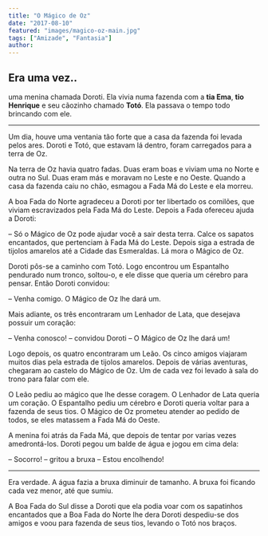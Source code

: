 ```yaml
---
title: "O Mágico de Oz"
date: "2017-08-10"
featured: "images/magico-oz-main.jpg"
tags: ["Amizade", "Fantasia"]
author:
---
```


## Era uma vez..

uma menina chamada Doroti. Ela vivia numa fazenda com a **tia Ema**, **tio Henrique** e seu cãozinho chamado **Totó**. Ela passava o tempo todo brincando com ele.
* * *

Um dia, houve uma ventania tão forte que a casa da fazenda foi levada pelos ares. Doroti e Totó, que estavam lá dentro, foram carregados para a terra de Oz.

Na terra de Oz havia quatro fadas. Duas eram boas e viviam uma no Norte e outra no Sul. Duas eram más e moravam no Leste e no Oeste. Quando a casa da fazenda caiu no chão, esmagou a Fada Má do Leste e ela morreu.

A boa Fada do Norte agradeceu a Doroti por ter libertado os comilões, que viviam escravizados pela Fada Má do Leste. Depois a Fada ofereceu ajuda a Doroti:

– Só o Mágico de Oz pode ajudar você a sair desta terra. Calce os sapatos encantados, que pertenciam à Fada Má do Leste. Depois siga a estrada de tijolos amarelos até a Cidade das Esmeraldas. Lá mora o Mágico de Oz.

Doroti pôs-se a caminho com Totó. Logo encontrou um Espantalho pendurado num tronco, soltou-o, e ele disse que queria um cérebro para pensar. Então Doroti convidou:

– Venha comigo. O Mágico de Oz lhe dará um.

Mais adiante, os três encontraram um Lenhador de Lata, que desejava possuir um coração:

– Venha conosco! – convidou Doroti – O Mágico de Oz lhe dará um!

Logo depois, os quatro encontraram um Leão. Os cinco amigos viajaram muitos dias pela estrada de tijolos amarelos. Depois de várias aventuras, chegaram ao castelo do Mágico de Oz. Um de cada vez foi levado à sala do trono para falar com ele.

O Leão pediu ao mágico que lhe desse coragem. O Lenhador de Lata queria um coração. O Espantalho pediu um cérebro e Doroti queria voltar para a fazenda de seus tios. O Mágico de Oz prometeu atender ao pedido de todos, se eles matassem a Fada Má do Oeste.

A menina foi atrás da Fada Má, que depois de tentar por varias vezes amedrontá-los. Doroti pegou um balde de água e jogou em cima dela:

– Socorro! – gritou a bruxa – Estou encolhendo!

* * *

Era verdade. A água fazia a bruxa diminuir de tamanho. A bruxa foi ficando cada vez menor, até que sumiu.

A Boa Fada do Sul disse a Doroti que ela podia voar com os sapatinhos encantados que a Boa Fada do Norte lhe dera Doroti despediu-se dos amigos e voou para fazenda de seus tios, levando o Totó nos braços.
